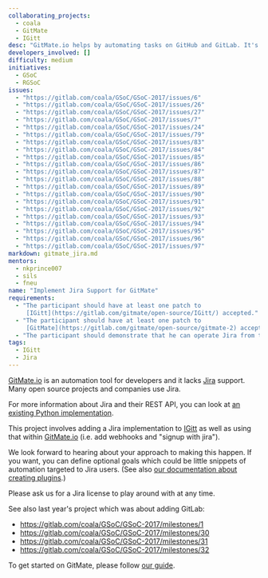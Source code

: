 ```yaml
---
collaborating_projects:
  - coala
  - GitMate
  - IGitt
desc: "GitMate.io helps by automating tasks on GitHub and GitLab. It's time to add Jira!"
developers_involved: []
difficulty: medium
initiatives:
  - GSoC
  - RGSoC
issues:
  - "https://gitlab.com/coala/GSoC/GSoC-2017/issues/6"
  - "https://gitlab.com/coala/GSoC/GSoC-2017/issues/26"
  - "https://gitlab.com/coala/GSoC/GSoC-2017/issues/27"
  - "https://gitlab.com/coala/GSoC/GSoC-2017/issues/7"
  - "https://gitlab.com/coala/GSoC/GSoC-2017/issues/24"
  - "https://gitlab.com/coala/GSoC/GSoC-2017/issues/79"
  - "https://gitlab.com/coala/GSoC/GSoC-2017/issues/83"
  - "https://gitlab.com/coala/GSoC/GSoC-2017/issues/84"
  - "https://gitlab.com/coala/GSoC/GSoC-2017/issues/85"
  - "https://gitlab.com/coala/GSoC/GSoC-2017/issues/86"
  - "https://gitlab.com/coala/GSoC/GSoC-2017/issues/87"
  - "https://gitlab.com/coala/GSoC/GSoC-2017/issues/88"
  - "https://gitlab.com/coala/GSoC/GSoC-2017/issues/89"
  - "https://gitlab.com/coala/GSoC/GSoC-2017/issues/90"
  - "https://gitlab.com/coala/GSoC/GSoC-2017/issues/91"
  - "https://gitlab.com/coala/GSoC/GSoC-2017/issues/92"
  - "https://gitlab.com/coala/GSoC/GSoC-2017/issues/93"
  - "https://gitlab.com/coala/GSoC/GSoC-2017/issues/94"
  - "https://gitlab.com/coala/GSoC/GSoC-2017/issues/95"
  - "https://gitlab.com/coala/GSoC/GSoC-2017/issues/96"
  - "https://gitlab.com/coala/GSoC/GSoC-2017/issues/97"
markdown: gitmate_jira.md
mentors:
  - nkprince007
  - sils
  - fneu
name: "Implement Jira Support for GitMate"
requirements:
  - "The participant should have at least one patch to
     [IGitt](https://gitlab.com/gitmate/open-source/IGitt/) accepted."
  - "The participant should have at least one patch to
     [GitMate](https://gitlab.com/gitmate/open-source/gitmate-2) accepted."
  - "The participant should demonstrate that he can operate Jira from the Python shell in his proposal."
tags:
  - IGitt
  - Jira
---
```


[GitMate.io](https://gitmate.io/) is an automation tool for developers and it lacks
[Jira](https://www.atlassian.com/software/jira) support.
Many open source projects and companies use Jira.

For more information about Jira and their REST API, you can look at 
[an existing Python implementation](https://github.com/pycontribs/jira#jira-python-library).

This project involves adding a Jira implementation to [IGitt](https://gitlab.com/gitmate/open-source/IGitt/)
as well as using that within [GitMate.io](https://gitmate.io/) (i.e. add webhooks and "signup with jira").

We look forward to hearing about your approach to making this happen. If you
want, you can define optional goals which could be little snippets of 
automation targeted to Jira users. 
(See also [our documentation about creating plugins](http://docs.gitmate.io/Developers/Writing_Plugin/).)

Please ask us for a Jira license to play around with at any time.

See also last year's project which was about adding GitLab:

- https://gitlab.com/coala/GSoC/GSoC-2017/milestones/1
- https://gitlab.com/coala/GSoC/GSoC-2017/milestones/30
- https://gitlab.com/coala/GSoC/GSoC-2017/milestones/31
- https://gitlab.com/coala/GSoC/GSoC-2017/milestones/32

To get started on GitMate, please follow [our guide](http://docs.gitmate.io/Developers/Newcomers_Guide/).
